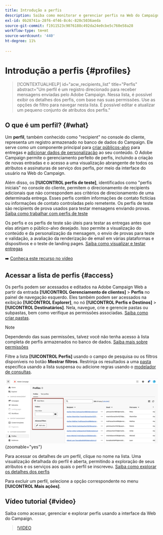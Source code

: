 ```yaml
---
title: Introdução a perfis
description: Saiba como monitorar e gerenciar perfis na Web do Campaign.
exl-id: 0b28741a-28f6-4f46-8c4c-820c5036aeda
source-git-commit: f1911523c9076188c492da24e0cbe5c760e58a28
workflow-type: tm+mt
source-wordcount: '440'
ht-degree: 11%

---
```


# Introdução a perfis {#profiles}

>[!CONTEXTUALHELP]
>id="acw_recipients_list"
>title="Perfis"
>abstract="Um perfil é um registro direcionado para receber mensagens enviadas pelo Adobe Campaign. Nessa lista, é possível exibir os detalhes dos perfis, com base nas suas permissões. Use as opções de filtro para navegar nesta lista. É possível editar e atualizar um pequeno conjunto de atributos dos perfis."

## O que é um perfil? {#what}

Um **perfil**, também conhecido como &quot;recipient&quot; no console do cliente, representa um registro armazenado no banco de dados do Campaign. Ele serve como um componente principal para [criar públicos-alvo](create-audience.md) para entregas e [adicionar dados de personalização](../personalization/personalize.md) ao seu conteúdo. O Adobe Campaign permite o gerenciamento perfeito de perfis, incluindo a criação de novas entradas e o acesso a uma visualização abrangente de todos os atributos e assinaturas de serviço dos perfis, por meio da interface do usuário na Web do Campaign.

Além disso, os **[!UICONTROL perfis de teste]**, identificados como &quot;perfis iniciais&quot; no console do cliente, permitem o direcionamento de recipients adicionais que não correspondem aos critérios de direcionamento de uma determinada entrega. Esses perfis contêm informações de contato fictícias ou informações de contato controladas pelo remetente. Os perfis de teste são recipients de prova usados para testar mensagens enviando provas. [Saiba como trabalhar com perfis de teste](test-profiles.md)

Os perfis e os perfis de teste são úteis para testar as entregas antes que elas atinjam o público-alvo desejado. Isso permite a visualização do conteúdo e da personalização da mensagem, o envio de provas para teste e validação, a avaliação da renderização de email em várias plataformas e dispositivos e o teste de landing pages. [Saiba como visualizar e testar entregas](../preview-test/preview-test.md)

➡️ [Conheça este recurso no vídeo](#video)

## Acessar a lista de perfis {#access}

Os perfis podem ser acessados e editados na Adobe Campaign Web a partir da entrada **[!UICONTROL Gerenciamento de clientes]** > **Perfis** no painel de navegação esquerdo. Eles também podem ser acessados na exibição **[!UICONTROL Explorer]**, no nó **[!UICONTROL Perfis e Destinos]** > **[!UICONTROL Destinatários]**. Nela, navegue, crie e gerencie pastas ou subpastas, bem como verifique as permissões associadas. [Saiba como criar pastas](../get-started/permissions.md#folders).

>[!NOTE]
>
>Dependendo das suas permissões, talvez você não tenha acesso à lista completa de perfis armazenados no banco de dados. [Saiba mais sobre permissões](../get-started/permissions.md)

Filtre a lista **[!UICONTROL Perfis]** usando o campo de pesquisa ou os filtros disponíveis no botão **Mostrar filtros**. Restrinja os resultados a uma [pasta](../get-started/permissions.md#folders) específica usando a lista suspensa ou adicione regras usando o [modelador de consultas](../query/query-modeler-overview.md).

![Filtros disponíveis na lista de perfis](assets/profiles-list-filters.png){zoomable="yes"}

Para acessar os detalhes de um perfil, clique no nome na lista. Uma visualização detalhada do perfil é aberta, permitindo a exploração de seus atributos e os serviços aos quais o perfil se inscreveu. [Saiba como explorar os detalhes dos perfis](create-profile.md)

Para excluir um perfil, selecione a opção correspondente no menu **[!UICONTROL Mais ações]**.

## Vídeo tutorial {#video}

Saiba como acessar, gerenciar e explorar perfis usando a interface da Web do Campaign.

>[!VIDEO](https://video.tv.adobe.com/v/3448369?quality=12&captions=por_br)
